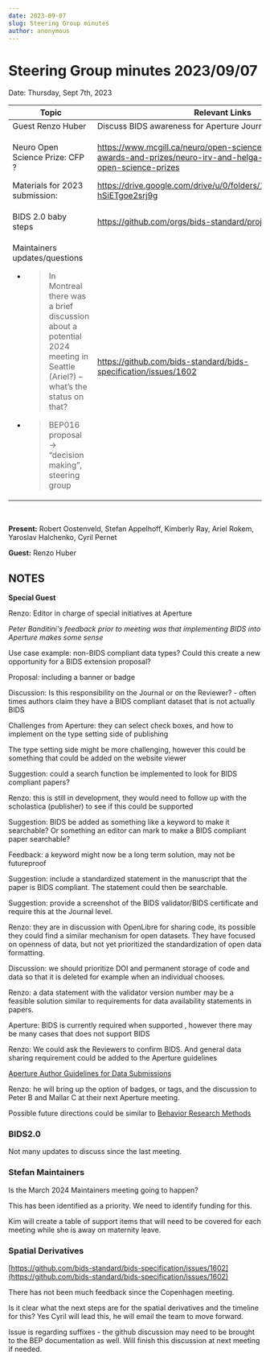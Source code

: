 ```yaml
---
date: 2023-09-07
slug: Steering Group minutes
author: anonymous
---
```


# Steering Group minutes 2023/09/07

Date: Thursday, Sept 7th, 2023

<!--more-->


<table>
 <thead>
  <tr class="header">
   <th>
    <strong>
     Topic
    </strong>
   </th>
   <th>
    <strong>
     Relevant Links
    </strong>
   </th>
  </tr>
 </thead>
 <tbody>
  <tr class="odd">
   <td>
    Guest Renzo Huber
   </td>
   <td>
    Discuss BIDS awareness for Aperture Journal
   </td>
  </tr>
  <tr class="even">
   <td>
    <p>
     Neuro Open Science Prize: CFP ?
    </p>
    <p>
     Materials for 2023 submission:
    </p>
   </td>
   <td>
    <p>
     <a href="https://www.mcgill.ca/neuro/open-science/open-science-awards-and-prizes/neuro-irv-and-helga-cooper-foundation-open-science-prizes">
      <span class="underline">
       https://www.mcgill.ca/neuro/open-science/open-science-awards-and-prizes/neuro-irv-and-helga-cooper-foundation-open-science-prizes
      </span>
     </a>
    </p>
    <p>
     <a href="https://drive.google.com/drive/u/0/folders/1G9sOijuGGBovIy_M_-hSiETgoe2srj9g">
      <span class="underline">
       https://drive.google.com/drive/u/0/folders/1G9sOijuGGBovIy_M_-hSiETgoe2srj9g
      </span>
     </a>
    </p>
   </td>
  </tr>
  <tr class="odd">
   <td>
    BIDS 2.0 baby steps
   </td>
   <td>
    <a href="https://github.com/orgs/bids-standard/projects/10">
     <span class="underline">
      https://github.com/orgs/bids-standard/projects/10
     </span>
    </a>
   </td>
  </tr>
  <tr class="even">
   <td>
    <p>
     Maintainers updates/questions
    </p>
    <ul>
     <li>
      <blockquote>
       <p>
        In Montreal there was a brief discussion about a potential 2024 meeting in Seattle (Ariel?) – what’s the status on that?
       </p>
      </blockquote>
     </li>
     <li>
      <blockquote>
       <p>
        BEP016 proposal → “decision making”, steering group
       </p>
      </blockquote>
     </li>
    </ul>
   </td>
   <td>
    <a href="https://github.com/bids-standard/bids-specification/issues/1602">
     <span class="underline">
      https://github.com/bids-standard/bids-specification/issues/1602
     </span>
    </a>
   </td>
  </tr>
 </tbody>
</table>

<br>

**Present:** Robert Oostenveld, Stefan Appelhoff, Kimberly Ray, Ariel
Rokem, Yaroslav Halchenko, Cyril Pernet

**Guest:** Renzo Huber

## NOTES

**Special Guest**

Renzo: Editor in charge of special initiatives at Aperture

*Peter Banditini's feedback prior to meeting was that implementing BIDS
into Aperture makes some sense*

Use case example: non-BIDS compliant data types? Could this create a new
opportunity for a BIDS extension proposal?

Proposal: including a banner or badge

Discussion: Is this responsibility on the Journal or on the Reviewer? -
often times authors claim they have a BIDS compliant dataset that is not
actually BIDS

Challenges from Aperture: they can select check boxes, and how to
implement on the type setting side of publishing

The type setting side might be more challenging, however this could be
something that could be added on the website viewer

Suggestion: could a search function be implemented to look for BIDS
compliant papers?

Renzo: this is still in development, they would need to follow up with
the scholastica (publisher) to see if this could be supported

Suggestion: BIDS be added as something like a keyword to make it
searchable? Or something an editor can mark to make a BIDS compliant
paper searchable?

Feedback: a keyword might now be a long term solution, may not be
futureproof

Suggestion: include a standardized statement in the manuscript that the
paper is BIDS compliant. The statement could then be searchable.

Suggestion: provide a screenshot of the BIDS validator/BIDS certificate
and require this at the Journal level.

Renzo: they are in discussion with OpenLibre for sharing code, its
possible they could find a similar mechanism for open datasets. They
have focused on openness of data, but not yet prioritized the
standardization of open data formatting.

Discussion: we should prioritize DOI and permanent storage of code and
data so that it is deleted for example when an individual chooses.

Renzo: a data statement with the validator version number may be a
feasible solution similar to requirements for data availability
statements in papers.

Aperture: BIDS is currently required when supported , however there may
be many cases that does not support BIDS

Renzo: We could ask the Reviewers to confirm BIDS. And general data
sharing requirement could be added to the Aperture guidelines

[Aperture Author Guidelines for Data
Submissions](https://docs.google.com/document/d/1oy8OhHb9_vk2zVYXXjMSD5XGnL-2P0-LieMv0Y3N8KU/edit)

Renzo: he will bring up the option of badges, or tags, and the
discussion to Peter B and Mallar C at their next Aperture meeting.

Possible future directions could be similar to [Behavior Research
Methods](https://www.springer.com/journal/13428/submission-guidelines#Instructions%20for%20Authors_Open%20Practices)

### BIDS2.0

Not many updates to discuss since the last meeting.

### Stefan Maintainers

Is the March 2024 Maintainers meeting going to happen?

This has been identified as a priority. We need to identify funding for
this.

Kim will create a table of support items that will need to be covered
for each meeting while she is away on maternity leave.

### Spatial Derivatives

[https://github.com/bids-standard/bids-specification/issues/1602](https://github.com/bids-standard/bids-specification/issues/1602)

There has not been much feedback since the Copenhagen meeting.

Is it clear what the next steps are for the spatial derivatives and the
timeline for this? Yes Cyril will lead this, he will email the team to
move forward.

Issue is regarding suffixes - the github discussion may need to be
brought to the BEP documentation as well. Will finish this discussion at
next meeting if needed.
